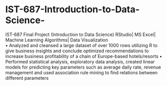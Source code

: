 # IST-687-Introduction-to-Data-Science-
IST-687 Final Project (Introduction to Data Science) 
RStudio| MS Excel| Machine Learning Algorithms| Data Visualization  
• Analyzed and cleansed a large dataset of over 1000 rows utilizing R to give business insights and conclude optimized recommendations to increase business profitability of a chain of Europe-based hotels/resorts 
• Performed statistical analysis, exploratory data analysis, created linear models for predicting key parameters such as average daily rate, revenue management and used association rule mining to find relations between different parameters
